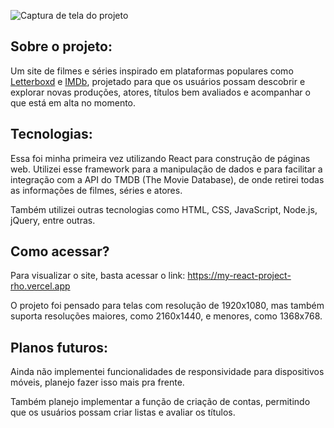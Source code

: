 ![Captura de tela do projeto](https://private-user-images.githubusercontent.com/141193342/369742460-f1e64bd9-d61c-44dd-9288-a0122b27846e.png?jwt=eyJhbGciOiJIUzI1NiIsInR5cCI6IkpXVCJ9.eyJpc3MiOiJnaXRodWIuY29tIiwiYXVkIjoicmF3LmdpdGh1YnVzZXJjb250ZW50LmNvbSIsImtleSI6ImtleTUiLCJleHAiOjE3MjcwNjEzOTksIm5iZiI6MTcyNzA2MTA5OSwicGF0aCI6Ii8xNDExOTMzNDIvMzY5NzQyNDYwLWYxZTY0YmQ5LWQ2MWMtNDRkZC05Mjg4LWEwMTIyYjI3ODQ2ZS5wbmc_WC1BbXotQWxnb3JpdGhtPUFXUzQtSE1BQy1TSEEyNTYmWC1BbXotQ3JlZGVudGlhbD1BS0lBVkNPRFlMU0E1M1BRSzRaQSUyRjIwMjQwOTIzJTJGdXMtZWFzdC0xJTJGczMlMkZhd3M0X3JlcXVlc3QmWC1BbXotRGF0ZT0yMDI0MDkyM1QwMzExMzlaJlgtQW16LUV4cGlyZXM9MzAwJlgtQW16LVNpZ25hdHVyZT00ZGVmNzIwYzNiYTQ2ZGEzODBlMzc4NDgyOGFiYjRiNWJjZDU1MWI2MzEwMjIzN2ZjM2NjNTZjN2IxMWM2MWUyJlgtQW16LVNpZ25lZEhlYWRlcnM9aG9zdCJ9.Ph7FzI5jzGSzBqUDUIM2pLBOMSAJjjJ-wqhXxgZIk6Q)

## Sobre o projeto:

Um site de filmes e séries inspirado em plataformas populares como <a href="https://letterboxd.com/">Letterboxd</a> e <a href="https://imdb.com/">IMDb</a>, projetado para que os usuários possam descobrir e explorar novas produções, atores, títulos bem avaliados e acompanhar o que está em alta no momento.

## Tecnologias:

Essa foi minha primeira vez utilizando React para construção de páginas web. Utilizei esse framework para a manipulação de dados e para facilitar a integração com a API do TMDB (The Movie Database), de onde retirei todas as informações de filmes, séries e atores.

Também utilizei outras tecnologias como HTML, CSS, JavaScript, Node.js, jQuery, entre outras.

## Como acessar?

Para visualizar o site, basta acessar o link: https://my-react-project-rho.vercel.app

O projeto foi pensado para telas com resolução de 1920x1080, mas também suporta resoluções maiores, como 2160x1440, e menores, como 1368x768.

## Planos futuros:

Ainda não implementei funcionalidades de responsividade para dispositivos móveis, planejo fazer isso mais pra frente.

Também planejo implementar a função de criação de contas, permitindo que os usuários possam criar listas e avaliar os títulos.
